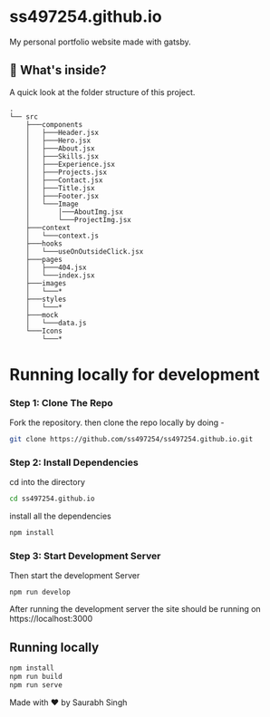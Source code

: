# ss497254.github.io
My personal portfolio website made with gatsby.
## :open_file_folder: What's inside?

A quick look at the folder structure of this project.

    .
    └── src
        ├───components
        │   ├───Header.jsx
        │   ├───Hero.jsx
        │   ├───About.jsx
        │   ├───Skills.jsx
        │   ├───Experience.jsx
        │   ├───Projects.jsx
        │   ├───Contact.jsx
        │   ├───Title.jsx
        │   ├───Footer.jsx
        │   └───Image
        │       │───AboutImg.jsx
        │       └───ProjectImg.jsx   
        ├───context
        │   └───context.js
        ├───hooks
        │   └───useOnOutsideClick.jsx
        ├───pages
        │   ├───404.jsx
        │   └───index.jsx
        ├───images
        │   └───*
        ├───styles
        │   └───*
        ├───mock
        │   └───data.js
        └───Icons
            └───*

# Running locally for development

### Step 1: Clone The Repo

Fork the repository. then clone the repo locally by doing -

```bash
git clone https://github.com/ss497254/ss497254.github.io.git
```

### Step 2: Install Dependencies

cd into the directory

```bash
cd ss497254.github.io
```

install all the dependencies
```bash
npm install
```

### Step 3: Start Development Server

Then start the development Server
```
npm run develop
```
After running the development server the site should be running on https://localhost:3000

## Running locally
```bash
npm install
npm run build
npm run serve
```

Made with :heart: by Saurabh Singh
